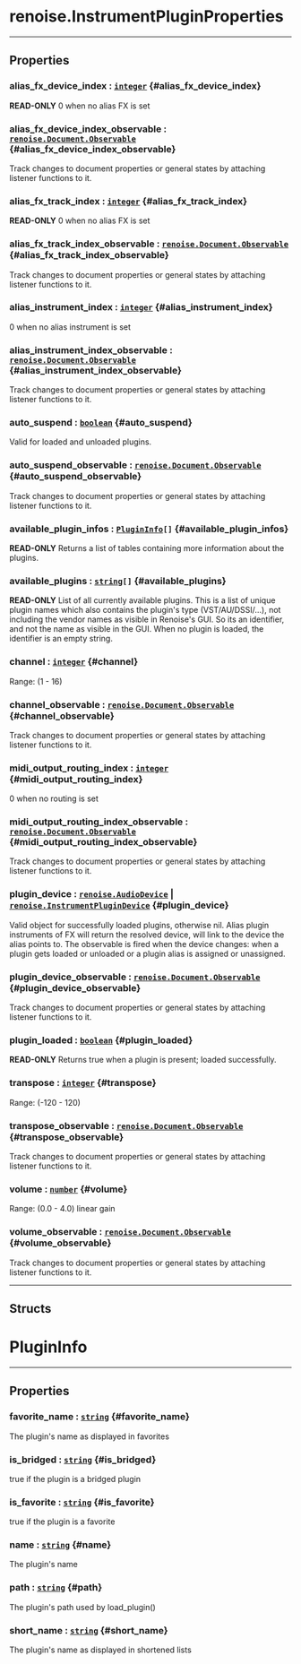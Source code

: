 # renoise.InstrumentPluginProperties  

---  
## Properties
### alias_fx_device_index : [`integer`](../../API/builtins/integer.md) {#alias_fx_device_index}
**READ-ONLY** 0 when no alias FX is set

### alias_fx_device_index_observable : [`renoise.Document.Observable`](../../API/renoise/renoise.Document.Observable.md) {#alias_fx_device_index_observable}
Track changes to document properties or general states by attaching listener
functions to it.

### alias_fx_track_index : [`integer`](../../API/builtins/integer.md) {#alias_fx_track_index}
**READ-ONLY** 0 when no alias FX is set

### alias_fx_track_index_observable : [`renoise.Document.Observable`](../../API/renoise/renoise.Document.Observable.md) {#alias_fx_track_index_observable}
Track changes to document properties or general states by attaching listener
functions to it.

### alias_instrument_index : [`integer`](../../API/builtins/integer.md) {#alias_instrument_index}
0 when no alias instrument is set

### alias_instrument_index_observable : [`renoise.Document.Observable`](../../API/renoise/renoise.Document.Observable.md) {#alias_instrument_index_observable}
Track changes to document properties or general states by attaching listener
functions to it.

### auto_suspend : [`boolean`](../../API/builtins/boolean.md) {#auto_suspend}
Valid for loaded and unloaded plugins.

### auto_suspend_observable : [`renoise.Document.Observable`](../../API/renoise/renoise.Document.Observable.md) {#auto_suspend_observable}
Track changes to document properties or general states by attaching listener
functions to it.

### available_plugin_infos : [`PluginInfo`](#plugininfo)`[]` {#available_plugin_infos}
**READ-ONLY** Returns a list of tables containing more information about the plugins.

### available_plugins : [`string`](../../API/builtins/string.md)`[]` {#available_plugins}
**READ-ONLY** List of all currently available plugins. This is a list of
unique plugin names which also contains the plugin's type (VST/AU/DSSI/...),
not including the vendor names as visible in Renoise's GUI. So its an
identifier, and not the name as visible in the GUI. When no plugin is loaded,
the identifier is an empty string.

### channel : [`integer`](../../API/builtins/integer.md) {#channel}
Range: (1 - 16)

### channel_observable : [`renoise.Document.Observable`](../../API/renoise/renoise.Document.Observable.md) {#channel_observable}
Track changes to document properties or general states by attaching listener
functions to it.

### midi_output_routing_index : [`integer`](../../API/builtins/integer.md) {#midi_output_routing_index}
0 when no routing is set

### midi_output_routing_index_observable : [`renoise.Document.Observable`](../../API/renoise/renoise.Document.Observable.md) {#midi_output_routing_index_observable}
Track changes to document properties or general states by attaching listener
functions to it.

### plugin_device : [`renoise.AudioDevice`](../../API/renoise/renoise.AudioDevice.md) | [`renoise.InstrumentPluginDevice`](../../API/renoise/renoise.InstrumentPluginDevice.md) {#plugin_device}
Valid object for successfully loaded plugins, otherwise nil. Alias plugin
instruments of FX will return the resolved device, will link to the device
the alias points to.
The observable is fired when the device changes: when a plugin gets loaded or
unloaded or a plugin alias is assigned or unassigned.

### plugin_device_observable : [`renoise.Document.Observable`](../../API/renoise/renoise.Document.Observable.md) {#plugin_device_observable}
Track changes to document properties or general states by attaching listener
functions to it.

### plugin_loaded : [`boolean`](../../API/builtins/boolean.md) {#plugin_loaded}
**READ-ONLY** Returns true when a plugin is present; loaded successfully.

### transpose : [`integer`](../../API/builtins/integer.md) {#transpose}
Range: (-120 - 120)

### transpose_observable : [`renoise.Document.Observable`](../../API/renoise/renoise.Document.Observable.md) {#transpose_observable}
Track changes to document properties or general states by attaching listener
functions to it.

### volume : [`number`](../../API/builtins/number.md) {#volume}
Range: (0.0 - 4.0) linear gain

### volume_observable : [`renoise.Document.Observable`](../../API/renoise/renoise.Document.Observable.md) {#volume_observable}
Track changes to document properties or general states by attaching listener
functions to it.

  



---  
## Structs  
# PluginInfo  

---  
## Properties
### favorite_name : [`string`](../../API/builtins/string.md) {#favorite_name}
The plugin's name as displayed in favorites

### is_bridged : [`string`](../../API/builtins/string.md) {#is_bridged}
true if the plugin is a bridged plugin

### is_favorite : [`string`](../../API/builtins/string.md) {#is_favorite}
true if the plugin is a favorite

### name : [`string`](../../API/builtins/string.md) {#name}
The plugin's name

### path : [`string`](../../API/builtins/string.md) {#path}
The plugin's path used by load_plugin()

### short_name : [`string`](../../API/builtins/string.md) {#short_name}
The plugin's name as displayed in shortened lists

  

  


